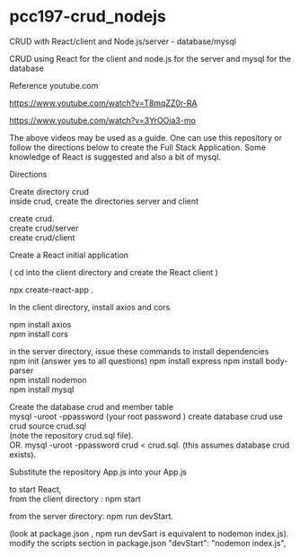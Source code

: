 # pcc197-crud_nodejs
CRUD with React/client and Node.js/server - database/mysql

CRUD using React for the client and node.js for the server
and mysql for the database

Reference youtube.com

https://www.youtube.com/watch?v=T8mqZZ0r-RA

https://www.youtube.com/watch?v=3YrOOia3-mo

The above videos may be used as a guide. One can use this repository or
follow the directions below to create the Full Stack Application.
Some knowledge of React is suggested and also a bit of mysql.

Directions  <p>

Create directory crud <br>
inside crud, create the directories server and client 

create crud.  
create crud/server   
create crud/client 

Create a React initial application   
  
( cd into the client directory and create the React client )
  
npx create-react-app .  

In the client directory, install axios and cors 
  
npm install axios  
npm install cors


in the server directory, issue these commands to install dependencies      
npm init (answer yes to all questions) 
npm install express 
npm install body-parser   
npm install nodemon  
npm install mysql

Create the database crud and member table   
mysql -uroot -ppassword           (your root password ) 
create database crud
use crud
source crud.sql   
(note the repository crud.sql file).   
OR. 
mysql -uroot -ppassword crud < crud.sql. 
(this assumes database crud exists). 
                                        
Substitute the repository App.js into your App.js  

to start React,   
from the client directory :  npm start 

from the server directory: npm run devStart. 
                                       
(look at package.json , npm run devSart is equivalent to nodemon index.js). 
modify the scripts section in package.json
    "devStart": "nodemon index.js",




